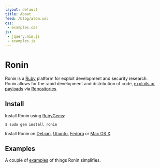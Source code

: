 ```yaml
---
layout: default
title: About
feed: /blog/atom.xml
css:
 - examples.css
js:
 - jquery.min.js
 - examples.js
---
```


# Ronin

Ronin is a [Ruby](http://ruby-lang.org/) platform for exploit
development and security research. Ronin allows for the rapid development
and distribution of code, [exploits or payloads](http://www.exploit-db.com)
via [Repositories](https://github.com/postmodern/postmodern).

## Install

Install Ronin using [RubyGems](http://rubygems.org/):

    $ sudo gem install ronin

Install Ronin on [Debian](/docs/install/debian.html), 
[Ubuntu](/docs/install/ubuntu.html),
[Fedora](/docs/install/fedora.html) or
[Mac OS X](/docs/install/osx.html).

## Examples

A couple of [examples](/examples/) of things Ronin simplifies.

<ul id="examples">
  <!-- Random Examples -->
</ul>

